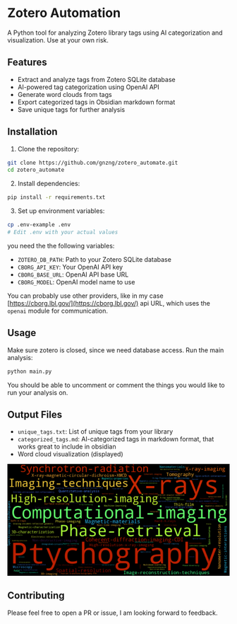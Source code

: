 # Zotero Automation

A Python tool for analyzing Zotero library tags using AI categorization and visualization. Use at your own risk. 

## Features

- Extract and analyze tags from Zotero SQLite database
- AI-powered tag categorization using OpenAI API
- Generate word clouds from tags
- Export categorized tags in Obsidian markdown format
- Save unique tags for further analysis

## Installation

1. Clone the repository:
```bash
git clone https://github.com/gnzng/zotero_automate.git
cd zotero_automate
```

2. Install dependencies:
```bash
pip install -r requirements.txt
```

3. Set up environment variables:
```bash
cp .env-example .env
# Edit .env with your actual values
```

you need the the following variables:
- `ZOTERO_DB_PATH`: Path to your Zotero SQLite database
- `CBORG_API_KEY`: Your OpenAI API key
- `CBORG_BASE_URL`: OpenAI API base URL
- `CBORG_MODEL`: OpenAI model name to use

You can probably use other providers, like in my case [https://cborg.lbl.gov/](https://cborg.lbl.gov/) api URL, which uses the `openai` module for communication.

## Usage

Make sure zotero is closed, since we need database access. Run the main analysis:
```bash
python main.py
```

You should be able to uncomment or comment the things you would like to run your analysis on. 


## Output Files

- `unique_tags.txt`: List of unique tags from your library
- `categorized_tags.md`: AI-categorized tags in markdown format, that works great to include in obsidian
- Word cloud visualization (displayed)

![wordcloud](example_imgs/example_wordcloud.png)

## Contributing

Please feel free to open a PR or issue, I am looking forward to feedback.
